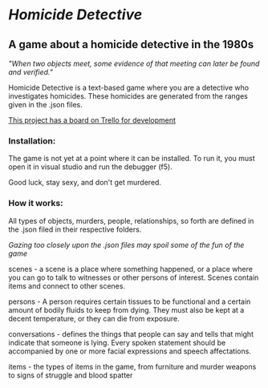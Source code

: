 # _Homicide Detective_

## A game about a homicide detective in the 1980s

_"When two objects meet, some evidence of that meeting can later be found and verified."_

Homicide Detective is a text-based game where you are a detective who investigates homicides. These homicides are generated from the ranges given in the .json files. 

[This project has a board on Trello for development](https://trello.com/invite/b/qngR0CGL/35e762327185af78bdd2959332b87e0d/homicide-detective)

### Installation:

The game is not yet at a point where it can be installed. To run it, you must open it in visual studio and run the debugger (f5).

Good luck, stay sexy, and don't get murdered.

### How it works:

All types of objects, murders, people, relationships, so forth are defined in the .json filed in their respective folders.

_Gazing too closely upon the .json files may spoil some of the fun of the game_

scenes - a scene is a place where something happened, or a place where you can go to talk to witnesses or other persons of interest. Scenes contain items and connect to other scenes.

persons - A person requires certain tissues to be functional and a certain amount of bodily fluids to keep from dying. They must also be kept at a decent temperature, or they can die from exposure.

conversations - defines the things that people can say and tells that might indicate that someone is lying. Every spoken statement should be accompanied by one or more facial expressions and speech affectations.

items - the types of items in the game, from furniture and murder weapons to signs of struggle and blood spatter
